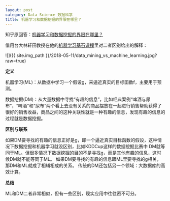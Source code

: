 ```yaml
---
layout: post
category: Data Science 数据科学
title: 机器学习和数据挖掘的界限在哪里？
---
```


知乎原回答：[机器学习和数据挖掘的界限在哪里？](https://www.zhihu.com/question/41189863/answer/389155123)

借用台大林轩田教授在他的[机器学习基石课程](https://www.coursera.org/learn/ntumlone-mathematicalfoundations/lecture/XItlt/machine-learning-and-other-fields)里对二者区别给出的解释：

![]({{ site.img_path }}/2018-05-11/data_mining_vs_machine_learning.jpg?raw=true)

<!-- more -->

**定义**

机器学习(ML)：从数据中学习一个假设g，来逼近真实的目标函数f，主要用于预测。

数据挖掘(DM)：从大量数据中寻找“有趣的信息”，比如经典案例“啤酒与尿布”，“啤酒”和“尿布”两个看上去没有关系的商品摆放在一起进行销售帮助获得了很好的销售收益，商品之间的这种关联性就是一种有趣的信息，发现有趣的信息的过程就是数据挖掘。



**区别与联系**

如果DM要寻找的有趣的信息正好是g，即一个逼近真实目标函数的假设，这种情况下数据挖掘和机器学习就没区别，比如KDDCup这样的数据挖掘比赛中 DM就等同于ML。但很多情况下数据挖掘的目的不是寻找g，而是其他有趣的信息，这时候DM就不能等同于ML。
如果DM要寻找的有趣的信息跟ML里要寻找的g相关，那DM和ML就成了相辅相成的关系。
传统的DM还包括另一个领域：大数据库的高效计算。


**总结**

ML和DM二者非常相似，但有一些区别，现实应用中往往密不可分。
